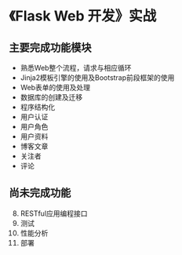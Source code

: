 # 《Flask Web 开发》实战
## 主要完成功能模块
* 熟悉Web整个流程，请求与相应循环
* Jinja2模板引擎的使用及Bootstrap前段框架的使用
* Web表单的使用及处理
* 数据库的创建及迁移
* 程序结构化
* 用户认证
* 用户角色
* 用户资料
* 博客文章
* 关注者
* 评论
## 尚未完成功能
8. RESTful应用编程接口
9. 测试
10. 性能分析
11. 部署